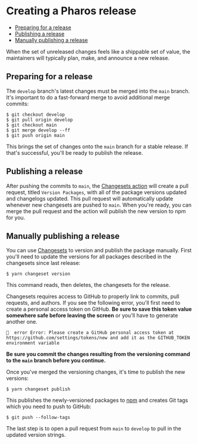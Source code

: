 # Creating a Pharos release

<!-- toc -->

- [Preparing for a release](#preparing-for-a-release)
- [Publishing a release](#publishing-a-release)
- [Manually publishing a release](#manually-publishing-a-release)

<!-- tocstop -->

When the set of unreleased changes feels like a shippable set of value, the maintainers will typically plan, make, and announce a new release.

## Preparing for a release

The `develop` branch's latest changes must be merged into the `main` branch. It's important to do a fast-forward merge to avoid additional merge commits:

```shell
$ git checkout develop
$ git pull origin develop
$ git checkout main
$ git merge develop --ff
$ git push origin main
```

This brings the set of changes onto the `main` branch for a stable release. If that's successful, you'll be ready to publish the release.

## Publishing a release

After pushing the commits to `main`, the [Changesets action](https://github.com/changesets/action) will create a pull request, titled `Version Packages`, with all of the package versions updated and changelogs updated. This pull request will automatically update whenever new changesets are pushed to `main`. When you're ready, you can merge the pull request and the action will publish the new version to npm for you.

## Manually publishing a release

You can use [Changesets](https://github.com/atlassian/changesets/tree/main/packages/cli) to version and publish the package manually. First you'll need to update the versions for all packages described in the changesets since last release:

```shell
$ yarn changeset version
```

This command reads, then deletes, the changesets for the release.

Changesets requires access to GitHub to properly link to commits, pull requests, and authors. If you see the following error, you'll first need to create a personal access token on GitHub. **Be sure to save this token value somewhere safe before leaving the screen** or you'll have to generate another one.

```
🦋  error Error: Please create a GitHub personal access token at https://github.com/settings/tokens/new and add it as the GITHUB_TOKEN environment variable
```

**Be sure you commit the changes resulting from the versioning command to the `main` branch before you continue.**

Once you've merged the versioning changes, it's time to publish the new versions:

```shell
$ yarn changeset publish
```

This publishes the newly-versioned packages to [npm](https://www.npmjs.com/) and creates Git tags which you need to push to GitHub:

```shell
$ git push --follow-tags
```

The last step is to open a pull request from `main` to `develop` to pull in the updated version strings.
